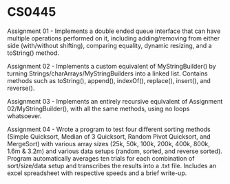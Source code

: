 # CS0445

Assignment 01 - Implements a double ended queue interface that can have multiple operations performed on it, including adding/removing from either side (with/without shifting), comparing equality, dynamic resizing, and a toString() method.

Assignment 02 - Implements a custom equivalent of MyStringBuilder() by turning Strings/charArrays/MyStringBuilders into a linked list. Contains methods such as toString(), append(), indexOf(), replace(), insert(), and reverse().

Assignment 03 - Implements an entirely recursive equivalent of Assignment 02/MyStringBuilder(), with all the same methods, using no loops whatsoever.

Assignment 04 - Wrote a program to test four different sorting methods (Simple Quicksort, Median of 3 Quicksort, Random Pivot Quicksort, and MergeSort) with various array sizes (25k, 50k, 100k, 200k, 400k, 800k, 1.6m & 3.2m) and various data setups (random, sorted, and reverse sorted). Program automatically averages ten trials for each combination of sort/size/data setup and transcribes the results into a .txt file. Includes an excel spreadsheet with respective speeds and a brief write-up.
